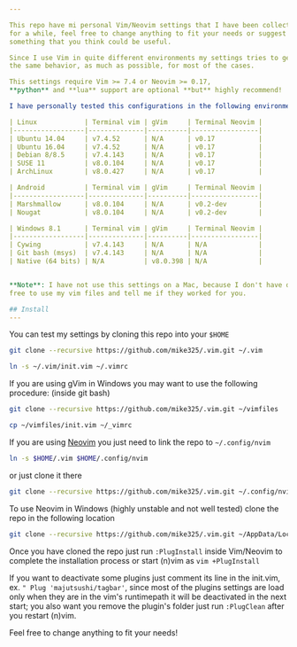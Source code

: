 ```yaml
---

This repo have mi personal Vim/Neovim settings that I have been collecting
for a while, feel free to change anything to fit your needs or suggest me
something that you think could be useful.

Since I use Vim in quite different environments my settings tries to get
the same behavior, as much as possible, for most of the cases.

This settings require Vim >= 7.4 or Neovim >= 0.17,
**python** and **lua** support are optional **but** highly recommend!

I have personally tested this configurations in the following environment:

| Linux            | Terminal vim | gVim     | Terminal Neovim |
|------------------|--------------|----------|-----------------|
| Ubuntu 14.04     | v7.4.52      | N/A      | v0.17           |
| Ubuntu 16.04     | v7.4.52      | N/A      | v0.17           |
| Debian 8/8.5     | v7.4.143     | N/A      | v0.17           |
| SUSE 11          | v8.0.104     | N/A      | v0.17           |
| ArchLinux        | v8.0.427     | N/A      | v0.17           |

| Android          | Terminal vim | gVim     | Terminal Neovim |
|------------------|--------------|----------|-----------------|
| Marshmallow      | v8.0.104     | N/A      | v0.2-dev        |
| Nougat           | v8.0.104     | N/A      | v0.2-dev        |

| Windows 8.1      | Terminal vim | gVim     | Terminal Neovim |
|------------------|--------------|----------|-----------------|
| Cywing           | v7.4.143     | N/A      | N/A             |
| Git bash (msys)  | v7.4.143     | N/A      | N/A             |
| Native (64 bits) | N/A          | v8.0.398 | N/A             |


**Note**: I have not use this settings on a Mac, because I don't have one, feel
free to use my vim files and tell me if they worked for you.

## Install
---
```


You can test my settings by cloning this repo into your `$HOME`

```sh
git clone --recursive https://github.com/mike325/.vim.git ~/.vim

ln -s ~/.vim/init.vim ~/.vimrc
```

If you are using gVim in Windows you may want to use the following procedure:
(inside git bash)
```sh
git clone --recursive https://github.com/mike325/.vim.git ~/vimfiles

cp ~/vimfiles/init.vim ~/_vimrc
```

If you are using [Neovim](https://neovim.io/) you just need to link the repo
to `~/.config/nvim`

```sh
ln -s $HOME/.vim $HOME/.config/nvim
```

or just clone it there

```sh
git clone --recursive https://github.com/mike325/.vim.git ~/.config/nvim
```

To use Neovim in Windows (highly unstable and not well tested) clone the repo
in the following location

```sh
git clone --recursive https://github.com/mike325/.vim.git ~/AppData/Local/nvim/
```
Once you have cloned the repo just run `:PlugInstall` inside Vim/Neovim to
complete the installation process or start (n)vim as `vim +PlugInstall`

If you want to deactivate some plugins just comment its line in the init.vim, ex.
`" Plug 'majutsushi/tagbar'`, since most of the plugins settings are load only when
they are in the vim's runtimepath it will be deactivated in the next start;
you also want you remove the plugin's folder just run `:PlugClean` after you restart
(n)vim.

Feel free to change anything to fit your needs!
